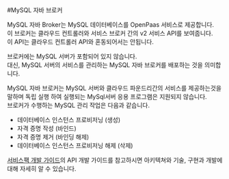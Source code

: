 #MySQL 자바 브로커

 MySQL 자바 Broker는 MySQL 데이터베이스를 OpenPaas 서비스로 제공합니다. <br>
 이 브로커는 클라우드 컨트롤러와 서비스 브로커 간의 v2 서비스 API를 보여줍니다.<br> 
 이 API는 클라우드 컨트롤러 API와 혼동되어서는 안됩니다.<br>

 브로커에는 MySQL 서버가 포함되어 있지 않습니다.<br>
 대신, MySQL 서버의 서비스를 관리하는 MySQL 자바 브로커를 배포하는 것을 의미합니다.<br>
 
 MySQL 자바 브로커는 MySQL 서버와 클라우드 파운드리간의 서비스를 제공하는것을 말하며 독립 실행 하여 실행되는 MySql서버 응용 프로그램은 지원되지 않습니다.<br>
 브로커가 수행하는 MySQL 관리 작업은 다음과 같습니다.

 - 데이터베이스 인스턴스 프로비저닝 (생성)
 - 자격 증명 작성 (바인드)
 - 자격 증명 제거 (바인딩 해제)
 - 데이터베이스 인스턴스 프로비저닝 해제 (삭제)

[서비스팩 개발 가이드](./Development-Guide/ServicePack_develope_guide.md)의 API 개발 가이드를 참고하시면 아키텍쳐와 기술, 구현과 개발에 대해 자세히 알 수 있습니다.
